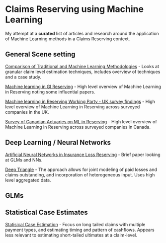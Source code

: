 # Claims Reserving using Machine Learning

My attempt at a **curated** list of articles and research around the application of Machine Learning methods in a Claims Reserving context. 

## General Scene setting
[Comparison of Traditional and Machine Learning Methodologies](https://www.casact.org/research/wp/papers/working-paper-virgilis-cerqueti-2020-01.pdf) - Looks at granular claim level estimation techniques, includes overview of techniques and a case study.

[Machine learning in GI Reserving](https://www.actuaries.org.uk/system/files/field/document/IFoA_ML_Reserving_V0.pdf) - High level overview of Machine Learning in Reserving noting some influential papers. 


[Machine learning in Reserving Working Party - UK survey findings](https://www.actuaries.org.uk/system/files/field/document/MLR_UKSurveyIFoA.pdf) - High level overview of Machine Learning in Reserving across surveyed companies in the UK. 

[Survey of Canadian Actuaries on ML in Reserving](https://www.actuaries.org.uk/system/files/field/document/MLR_CanadaSurvey.pdf) - High level overview of Machine Learning in Reserving across surveyed companies in Canada.


## Deep Learning / Neural Networks
[Artificial Neural Networks in Insurance Loss Reserving](https://www.atlantis-press.com/proceedings/jcis2006/67) - Brief paper looking at GLMs and NNs.

[Deep Triangle](https://arxiv.org/pdf/1804.09253.pdf) - The approach allows for joint modeling of paid losses and claims outstanding, and incorporation of heterogeneous input. Uses high level aggregated data.

## GLMs

## Statistical Case Estimates

[Statisical Case Estimation](https://fbe.unimelb.edu.au/__data/assets/pdf_file/0009/2592072/104.pdf) - Focus on long tailed claims with multiple payment types, and estimating timing and pattern of cashflows. Appears less relevant to estimating short-tailed ultimates at a claim-level.

